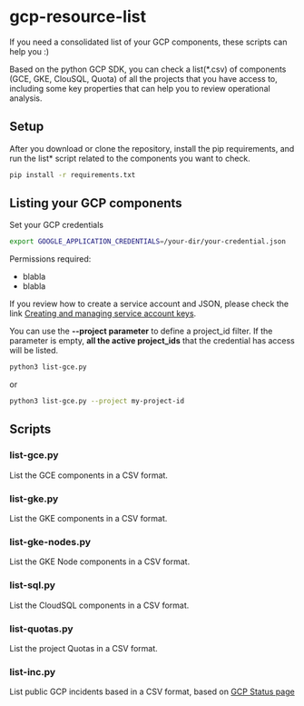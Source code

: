 # gcp-resource-list
If you need a consolidated list of your GCP components, these scripts can help you :)

Based on the python GCP SDK, you can check a list(\*.csv) of components (GCE, GKE, ClouSQL, Quota) of all the projects that you have access to, including some key properties that can help you to review operational analysis.

## Setup
After you download or clone the repository, install the pip requirements, and run the list* script related to the components you want to check.
```bash
pip install -r requirements.txt
```
## Listing your GCP components

Set your GCP credentials
```bash
export GOOGLE_APPLICATION_CREDENTIALS=/your-dir/your-credential.json 
```
Permissions required:
* blabla
* blabla

If you review how to create a service account and JSON, please check the link [Creating and managing service account keys](https://cloud.google.com/iam/docs/creating-managing-service-account-keys).


You can use the **--project parameter** to define a project_id filter. If the parameter is empty, **all the active project_ids** that the credential has access will be listed.
```bash
python3 list-gce.py
```
or
```bash
python3 list-gce.py --project my-project-id
```


## Scripts

### list-gce.py
List the GCE components in a CSV format.
### list-gke.py
List the GKE components in a CSV format.
### list-gke-nodes.py
List the GKE Node components in a CSV format.
### list-sql.py
List the CloudSQL components in a CSV format.
### list-quotas.py
List the project Quotas in a CSV format.
### list-inc.py
List public GCP incidents based in a CSV format, based on [GCP Status page](https://status.cloud.google.com/)
